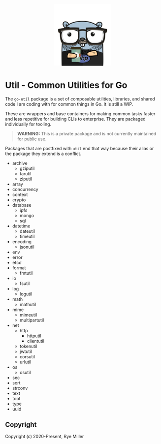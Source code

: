 <h1 align="center">
    <img src="https://github.com/iods/go-pherit/raw/develop/assets/gopher.png" height="200" />
</h1>

Util - Common Utilities for Go
==============================

The `go-util` package is a set of composable utilities, libraries, and shared code I am coding with
for common things in Go. It is still a WIP.

These are wrappers and base containers for making common tasks faster and less repetitive for building
CLIs to enterprise. They are packaged individually for tooling.

> **WARNING:** This is a private package and is not currently maintained for public use.

Packages that are postfixed with `util` end that way because their alias or the package they extend is a conflict.

 * archive
   * gziputil
   * tarutil
   * ziputil
 * array
 * concurrency
 * context
 * crypto
 * database
   * ipfs
   * mongo
   * sql
 * datetime
   * dateutil
   * timeutil
 * encoding
   * jsonutil
 * env
 * error
 * etcd
 * format
   * fmtutil
 * io
   * fsutil
 * log
   * logutil
 * math
   * mathutil
 * mime
   * mimeutil
   * multipartutil
 * net
   * http
     * httputil 
     * clientutil
   * tokenutil
   * jwtutil
   * corsutil
   * urlutil
 * os
   * osutil
 * sec
 * sort
 * strconv
 * text
 * tool
 * type
 * uuid


Copyright
---------

Copyright (c) 2020-Present, Rye Miller